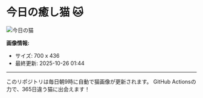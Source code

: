 # 今日の癒し猫 🐱

![今日の猫](https://cdn2.thecatapi.com/images/MTU2MDA2Mg.jpg)

**画像情報:**
- サイズ: 700 x 436
- 最終更新: 2025-10-26 01:44

---

このリポジトリは毎日朝9時に自動で猫画像が更新されます。
GitHub Actionsの力で、365日違う猫に出会えます！
